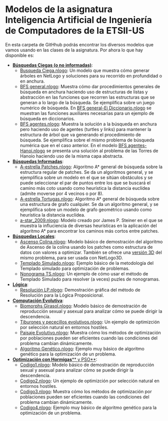 # Modelos de la asignatura Inteligencia Artificial de Ingeniería de Computadores de la ETSII-US

En esta carpeta de GitHhub podrás encontrar los diversos modelos que vamos usando en las clases de la asignatura. Por ahora lo que hay disponible es:

+ [**Búsquedas Ciegas (o no informadas)**](http://www.cs.us.es/~fsancho/?e=95):
  + [Busqueda Ciega.nlogo](https://github.com/fsancho/IA/blob/master/Busquedas%20no%20informadas/Busqueda%20Ciega.nlogo): Un modelo que muestra cómo generar árboles en NetLogo y soluciones para su recorrido en profundidad o en anchura.
  + [BFS general.nlogo](https://github.com/fsancho/IA/blob/master/Busquedas%20no%20informadas/BFS%20general.nlogo): Muestra cómo dar procedimientos generales de búsqueda en anchura haciendo uso de estructuras de listas y abstracción en las funciones que recorren las estructuras que se generan a lo largo de la búsqueda. Se ejemplifica sobre un juego numérico de búsqueda. En [BFS general-Ej Diccionario.nlogo](https://github.com/fsancho/IA/blob/master/Busquedas%20no%20informadas/BFS%20general-Ej%20Diccionario.nlogo) se muestran las funciones auxiliares necesarias para un ejemplo de búsqueda en diccionarios.
  + [BFS agentes.nlogo](https://github.com/fsancho/IA/blob/master/Busquedas%20no%20informadas/BFS%20agentes.nlogo): Muestra la solución a la búsqueda en anchura pero haciendo uso de agentes (turtles y links) para mantener la estructura de árbol que va generando el procedimiento de búsqueda. Se ejemplifica sobre el mismo problema de búsqueda numérica que en el caso anterior. En el modelo [BFS agentes-Hanoi.nlogo](https://github.com/fsancho/IA/blob/master/Busquedas%20no%20informadas/BFS%20agentes%20-%20Hanoi.nlogo) se presenta una solución al problema de las Torres de Hanoio haciendo uso de la misma capa abstracta.
+ [**Búsquedas Informadas**](http://www.cs.us.es/~fsancho/?e=62):
  + [A-estrella Patches.nlogo](https://github.com/fsancho/IA/blob/master/Busquedas%20Informadas/A-estrella%20Patches.nlogo): Algoritmo A* general de búsqueda sobre la estructura regular de patches. Se da un algoritmos general, y se ejemplifica sobre un modelo en el que se sitúan obstáculos y se puede seleccionar el par de puntos entre los que se buscará el camino más coto usando como heurística la distancia euclídea (admite moverse por 4 vecinos o por 8).
  + [A-estrella Tortugas.nlogo](https://github.com/fsancho/IA/blob/master/Busquedas%20Informadas/A-estrella%20Tortugas.nlogo): Algoritmo A* general de búsqueda sobre una estructura de grafo cualquier. Se da un algoritmo general, y se ejemplifica sobre un modelo de grafo geométrico usando como heurística la distancia euclídea.
  + [a-star_2009.nlogo](https://github.com/fsancho/IA/blob/master/Busquedas%20Informadas/a-star_2009.nlogo): Modelo creado por James P. Steiner en el que se muestra la influciencia de diversas heurísticas en la aplicación del algoritmo A* para encontrar los caminos más cortos entre patches.
+ [**Búsquedas Locales**](http://www.cs.us.es/~fsancho/?e=96):
  + [Ascenso Colina.nlogo](https://github.com/fsancho/IA/blob/master/Busquedas%20Locales/Ascenso%20Colina.nlogo): Modelo básico de demostración del algoritmo de Ascenso de la colina usando los patches como estructura de datos con valores a optimizar. También se ofrece una [versión 3D](https://github.com/fsancho/IA/blob/master/Busquedas%20Locales/Ascenso%20Colina%203D.nlogo3d) del mismo problema, para ser usada con NetLogo3D.
  + [Templado Simulado.nlogo](https://github.com/fsancho/IA/blob/master/Busquedas%20Locales/Templado%20Simulado.nlogo): Ejemplo básico de la metodología del Templado simulado para optimización de problemas.
  + [Nonograma TS.nlogo](https://github.com/fsancho/IA/blob/master/Busquedas%20Locales/Nonograma%20TS.nlogo): Un ejemplo de cómo usar el método de Templado Simulado para resolver (a veces) puzles de nonogramas.
+ [**Lógica**](http://www.cs.us.es/~fsancho/?e=120):
  + [Resolución LP.nlogo](https://github.com/fsancho/IA/blob/master/Logica/Resolucion%20LP.nlogo): Demostración gráfica del método de Resolución para la Lógica Proposicional.
+ [**Computación Evolutiva**](http://www.cs.us.es/~fsancho/?e=65):
  + [Biomorphs Girasol.nlogo](https://github.com/fsancho/IA/blob/master/Computacion%20Evolutiva/Biomorphs%20Girasol.nlogo): Modelo básico de demostración de reproducción sexual y asexual para analizar cómo se puede dirigir la descendencia.
  + [Tiburones y pececillos evolutivos.nlogo](https://github.com/fsancho/IA/blob/master/Computacion%20Evolutiva/Tiburones%20y%20pececillos%20evolutivos.nlogo): Un ejemplo de optimizción por selección natural en entornos hostiles.
  + [Paisaje Evolutivo.nlogo](https://github.com/fsancho/IA/blob/master/Computacion%20Evolutiva/Paisaje%20Evolutivo.nlogo): Muestra cómo los métodos de optimización por poblaciones pueden ser eficientes cuando las condiciones del problema cambian dinámicamente.
  + [Algoritmo Genético.nlogo](https://github.com/fsancho/IA/blob/master/Computacion%20Evolutiva/Algoritmo%20Genetico.nlogo): Ejemplo muy básico de algoritmo genético para la optimización de un problema.
+ [**Optimización con Hormigas**](http://www.cs.us.es/~fsancho/?e=71)[** y PSO**](http://www.cs.us.es/~fsancho/?e=70):
  + [Codigo1.nlogo](https://github.com/fsancho/IA/blob/master/Computacion%20Evolutiva/Biomorphs%20Girasol.nlogo): Modelo básico de demostración de reproducción sexual y asexual para analizar cómo se puede dirigir la descendencia.
  + [Codigo2.nlogo](https://github.com/fsancho/IA/blob/master/Computacion%20Evolutiva/Tiburones%20y%20pececillos%20evolutivos.nlogo): Un ejemplo de optimizción por selección natural en entornos hostiles.
  + [Codigo3.nlogo](https://github.com/fsancho/IA/blob/master/Computacion%20Evolutiva/Paisaje%20Evolutivo.nlogo): Muestra cómo los métodos de optimización por poblaciones pueden ser eficientes cuando las condiciones del problema cambian dinámicamente.
  + [Codigo4.nlogo](https://github.com/fsancho/IA/blob/master/Computacion%20Evolutiva/Algoritmo%20Genetico.nlogo): Ejemplo muy básico de algoritmo genético para la optimización de un problema.
